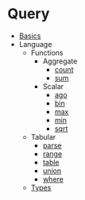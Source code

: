 # Query

* [Basics](./basics.md)
* Language
    * Functions
        * Aggregate
            * [count](./language/functions/aggregate/count.md)
            * [sum](./language/functions/aggregate/sum.md)
        * Scalar
            * [ago](./language/functions/scalar/ago.md)
            * [bin](./language/functions/scalar/bin.md)
            * [max](./language/functions/scalar/max.md)
            * [min](./language/functions/scalar/min.md)
            * [sqrt](./language/functions/scalar/sqrt.md)
    * Tabular
        * [parse](./language/tablular/parse.md)
        * [range](./language/tablular/range.md)
        * [table](./language/tablular/table.md)
        * [union](./language/tablular/union.md)
        * [where](./language/tablular/where.md)
    * [Types](./language/types.md)